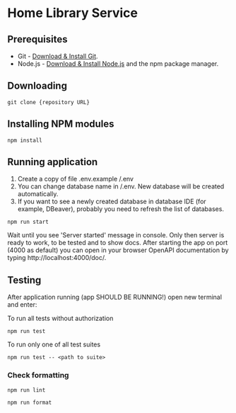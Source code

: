 # Home Library Service

## Prerequisites

- Git - [Download & Install Git](https://git-scm.com/downloads).
- Node.js - [Download & Install Node.js](https://nodejs.org/en/download/) and the npm package manager.

## Downloading

```
git clone {repository URL}
```

## Installing NPM modules

```
npm install
```

## Running application

1. Create a copy of file .env.example /.env
2. You can change database name in /.env. New database will be created automatically.
3. If you want to see a newly created database in database IDE (for example, DBeaver), probably you need to refresh the list of databases.

```
npm run start
```
Wait until you see 'Server started' message in console. Only then server is ready to work, to be tested and to show docs.
After starting the app on port (4000 as default) you can open
in your browser OpenAPI documentation by typing http://localhost:4000/doc/.

## Testing

After application running (app SHOULD BE RUNNING!) open new terminal and enter:

To run all tests without authorization

```
npm run test
```

To run only one of all test suites

```
npm run test -- <path to suite>
```

### Check formatting

```
npm run lint
```

```
npm run format
```
